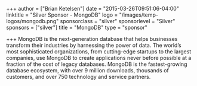 +++
author = ["Brian Ketelsen"]
date = "2015-03-26T09:51:06-04:00"
linktitle = "Silver Sponsor - MongoDB"
logo = "/images/temp-logos/mongodb.png"
sponsorclass = "silver"
sponsorlevel = "Silver"
sponsors = ["silver"]
title = "MongoDB"
type = "sponsor"

+++
MongoDB is the next-generation database that helps businesses transform their industries by harnessing the power of data. The world’s most sophisticated organizations, from cutting-edge startups to the largest companies, use MongoDB to create applications never before possible at a fraction of the cost of legacy databases. MongoDB is the fastest-growing database ecosystem, with over 9 million downloads, thousands of customers, and over 750 technology and service partners.
